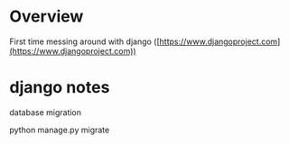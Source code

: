 # Overview

First time messing around with django ([https://www.djangoproject.com](https://www.djangoproject.com))

# django notes

database migration

   python manage.py migrate
